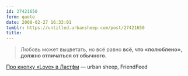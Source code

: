 ```yaml
---
id: 27421650
form: quote
date: 2008-02-27 16:33:01
tumblr: https://untitled.urbansheep.com/post/27421650
title: 
---
```


<blockquote>
Любовь может выцветать, но всё равно <strong>всё, что «полюблено», должно отличаться от обычного.</strong>
</blockquote>

<a href="http://friendfeed.com/e/85346c92-8c61-3356-40e5-4fde90a20475">Про кнопку «Love» в Ластфм</a>  — urban sheep, FriendFeed
